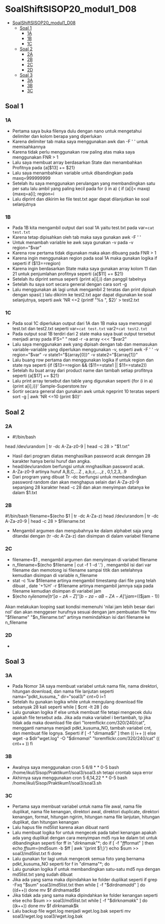 # SoalShiftSISOP20_modul1_D08
- [SoalShiftSISOP20_modul1_D08](#soalshiftsisop20modul1d08)
  - [Soal 1](#soal-1)
    - [1A](#1a)
    - [1B](#1b)
    - [1C](#1c)
  - [Soal 2](#soal-2)
    - [2A](#2a)
    - [2B](#2b)
    - [2C](#2c)
    - [2D](#2d)
  - [Soal 3](#soal-3)
    - [3A](#3a)
    - [3B](#3b)
    - [3C](#3c)
## Soal 1
### 1A
* Pertama saya buka filenya dulu dengan nano untuk mengetahui delimiter dan kolom berapa yang diperlukan
* Karena delimiter tab maka saya menggunakan awk dan -F '   ' untuk memisahkannya
* Karena tidak perlu menggunakan row paling atas maka saya menggunakan FNR > 1
* Lalu saya membuat array berdasarkan State dan menambahkan Profitnya pada {a[$13] += $21}
* Lalu saya menambahkan variable untuk dibandingkan pada maxq=999999999
* Setelah itu saya menggunakan perulangan yang membandingkan satu per satu lalu ambil yang paling kecil pada for (i in a) { if (a[i]< maxq) {maxq=a[i]; region=i
* Lalu diprint dan dikirim ke file test.txt agar dapat dilanjutkan ke soal selanjutnya
### 1B
* Pada 1B kita mengambil output dari soal 1A yaitu test.txt pada var=`cat test.txt`
* Karena tetap dipisahkan oleh tab maka saya gunakan awk -F '	'
* Untuk menambah variable ke awk saya gunakan -v pada -v region="$var"
* Karena row pertama tidak digunakan maka akan dibuang pada FNR > 1
* Karena ingin menggunakan region pada soal 1A maka gunakan logika if seperti if ($13==region)
* Karena ingin berdasarkan State maka saya gunakan array kolom 11 dan 21 untuk penjumlahan profitnya seperti {a[$11] += $21}
* Setelah itu diprint semua seperti {print a[i],i} dan panggil tabelnya
* Setelah itu saya sort secara general dengan cara  sort -g
* Lalu menggunakan ak lagi untuk mengambil 2 teratas dan print dipisah dengan spasi( ) lalu dikirim ke test2.txt agar dapat digunakan ke soal selanjutnya, seperti  awk 'NR <=2 {printf "%s ", $2}' > test2.txt
### 1C
* Pada soal 1C diperlukan output dari 1A dan 1B maka saya memanggil test.txt dan test2.txt seperti var=`cat test.txt`
var2=`cat test2.txt`
* Pada output soal 1B terdiri dari 2 state maka saya buat output tersebut menjadi array pada IFS=" " read -r -a array <<< "$var2"
* Lalu saya menggunakan awk yang dipisah dengan tab dan memasukan variable-variable yang diperlukan menggunakan -v, seperti awk -F '	' -v region="$var" -v state1="${array[0]}" -v state2="${array[1]}"
* Lalu buang row pertama dan menggunakan logika if untuk region dan state nya seperti {if ($13==region && ($11==state1 || $11==state2))
* Setelah itu buat array dari product name dan tambah setiap profitnya seperti {a[$17] += $21}
* Lalu print array tersebut dan table yang digunakan seperti {for (i in a) {print a[i],i}}' Sample-Superstore.tsv 
* Sortir secara general dan gunakan awk untuk ngeprint 10 teratas seperti sort -g | awk 'NR <=10  {print $0}'
## Soal 2
### 2A
* #!/bin/bash

head /dev/urandom | tr -dc A-Za-z0-9 | head -c 28 > "$1.txt"

* Hasil dari program diatas menghasilkan password acak denngan 28 karakter hanya berisi huruf dan angka.
* head/dev/urandom berfungsi untuk mnghasilkan password acak. 
* A-Za-z0-9 artinya huruf A,B,C,...Z , a,b,c,…,z , 0,1,2,3,..9
* Dari program yang dibuat Tr -dc berfungsi untuk membandingkan password random dan  akan menghapus selain dari A-Za-z0-9 sepanjang 28 karakter head -c 28 dan akan menyimpan datanya ke dalam $1.txt
### 2B
#!/bin/bash
filename=$(echo $1 | tr -dc A-Za-z)
head /dev/urandom | tr -dc A-Za-z0-9 | head -c 28 > $filename.txt

* Mengambil argumen dan mengubahnya ke dalam alphabet saja yang ditandai dengan (tr -dc A-Za-z) dan disimpan di dalam variabel filename
### 2C
* filename=$1 , mengambil argumen dan menyimpan di variabel filename
* n_filename=$(echo $filename | cut -f 1 -d '.') , mengambil isi dari var filename dan memotong isi filename sampai titik dan setelahnya kemudian disimpan di variable n_filename
* stat -c %w $filename artinya mengambil timestamp dari file yang telah dibuat , date '+%H' -r $filename artinya mengambil jamnya saja pada filename kemudian disimpan di variabel jam
* $(echo $n_filename | tr '[a-zA-Z]' '[b-za-aB-ZA-A]')
 jam=$(($jam - 1))
 
Akan melakukan looping saat kondisi memenuhi 'nilai jam lebih besar dari nol' dan akan menggeser hurufnya sesuai dengan jam pembuatan file 
*mv "$filename" "$n_filename.txt" artinya memindahkan isi dari filename ke n_filename


### 2D
* 
## Soal 3
### 3A
* Pada Nomor 3A saya membuat variabel untuk nama file, nama direktori, hitungan download, dan nama file lanjutan seperti nama="pdkt_kusuma_"
dir="soal3/"
cnt=0
i=1
* Setelah itu gunakan logika while untuk mengulang download file sebanyak 28 kali seperti while [ $cnt -lt 28 ]
do
* Lalu gunakan logika if else untuk membuat file tetapi mengecek dulu apakah file tersebut ada. Jika ada maka variabel i bertambah, tp jika tidak ada maka download file dari "loremflickr.com/320/240/cat", mengganti namanya menjadi pdkt_kusuma_NO, tambah variabel cnt, dan membuat file lognya. Seperti if [ -f "$dir$nama$i" ]
	then
		(( i++ ))
	else
		wget -a $dir"wget.log" -O "$dir$nama$i" "loremflickr.com/320/240/cat"
		(( cnt++ ))
	fi
### 3B
* Awalnya saya menggunakan cron 5 6/8 * * 0-5 bash /home/ikul/Sisop/Praktikum1/soal3/soal3.sh tetapi crontab saya error
* Akhirnya saya menggunakan cron 5 6,14,22 * * 0-5 bash /home/ikul/Sisop/Praktikum1/soal3/soal3.sh
### 3C
* Pertama saya membuat variabel untuk nama file awal, nama file duplikat, nama file kenangan, direktori awal, direktori duplicate, direktori kenangan, format, hitungan ngirim, hitungan nama file lanjutan, hitungan duplikat, dan hitungan kenangan
* Lalu hapus file md5list karena akan dibuat nanti
* Lalu membuat logika for untuk mengecek pada tabel kenangan apakah ada yang duplikat dengan cara menyimpan md5 nya ke dalam txt untuk dibandingkan seperti for ff in "$dirk$namak"*;
do
	if [ -f "$ff$format" ]
	then
		echo $ff
		sum=$(md5sum -b $ff | awk '{print $1;}')
		echo $sum >> soal3/md5list.txt
	fi
done
* Lalu gunakan for lagi untuk mengecek semua foto yang bernama pdkt_kusuma_NO seperti for f in "$dir$nama"*;
do
* Lalu gunakan logika if untuk membandingkan satu-satu md5 nya dengan md5list.txt yang sudah dibuat
* Jika ada yang sama maka dipindahkan ke folder duplikat seperti if grep -Fxq "$sum" soal3/md5list.txt
		then
			while [ -f "$dird$namad$d" ] 
			do
				((d++))
			done
			mv $f $dird$namad$d
* Jika tidak ada yang sama maka dipindahkan ke folder kenangan seperti else
			echo $sum >> soal3/md5list.txt
			while [ -f "$dirk$namak$k" ] 
			do
				((k++))
			done
			mv $f $dirk$namak$k
* Lalu backup file wget.log menjadi wget.log.bak seperti mv soal3/wget.log soal3/wget.log.bak
